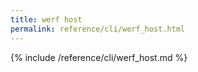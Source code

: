 ```yaml
---
title: werf host
permalink: reference/cli/werf_host.html
---
```


{% include /reference/cli/werf_host.md %}

